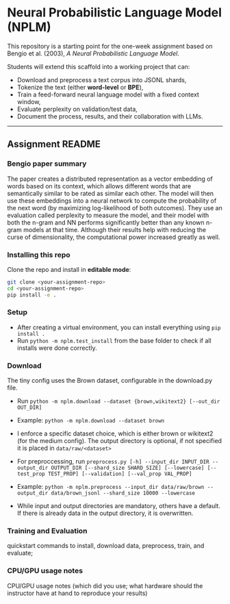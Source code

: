 # Neural Probabilistic Language Model (NPLM)

This repository is a starting point for the one-week assignment based on
Bengio et al. (2003), *A Neural Probabilistic Language Model*.

Students will extend this scaffold into a working project that can:
- Download and preprocess a text corpus into JSONL shards,
- Tokenize the text (either **word-level** or **BPE**),
- Train a feed-forward neural language model with a fixed context window,
- Evaluate perplexity on validation/test data,
- Document the process, results, and their collaboration with LLMs.

---
## Assignment README

### Bengio paper summary
The paper creates a distributed representation as a vector embedding of words based on its context, which allows different words that are semantically similar to be rated as similar each other. The model will then use these embeddings into a neural network to compute the probability of the next word (by maximizing log-likelihood of both outcomes). They use an evaluation called perplexity to measure the model, and their model with both the n-gram and NN performs significantly better than any known n-gram models at that time. Although their results help with reducing the curse of dimensionality, the computational power increased greatly as well. 

### Installing this repo
Clone the repo and install in **editable mode**:

```bash
git clone <your-assignment-repo>
cd <your-assignment-repo>
pip install -e .
```

### Setup 
- After creating a virtual environment, you can install everything using `pip install .`
- Run `python -m nplm.test_install` from the base folder to check if all installs were done correctly. 


### Download

The tiny config uses the Brown dataset, configurable in the download.py file. 
- Run `python -m nplm.download --dataset {brown,wikitext2} [--out_dir OUT_DIR]`
- Example: `python -m nplm.download --dataset brown`
- I enforce a specific dataset choice, which is either brown or wikitext2 (for the medium config). The output directory is optional, if not specified it is placed in `data/raw/<dataset>`

- For preproccessing, run `preprocess.py [-h] --input_dir INPUT_DIR --output_dir OUTPUT_DIR [--shard_size SHARD_SIZE] [--lowercase] [--test_prop TEST_PROP] [--validation] [--val_prop VAL_PROP]`
- Example: `python -m nplm.preprocess --input_dir data/raw/brown --output_dir data/brown_jsonl --shard_size 10000 --lowercase`
- While input and output directories are mandatory, others have a default. If there is already data in the output directory, it is overwritten.

### Training and Evaluation
quickstart commands to install, download data, preprocess, train, and evaluate; 

### CPU/GPU usage notes
CPU/GPU usage notes (which did you use; what hardware should the instructor have at hand to reproduce your results)
